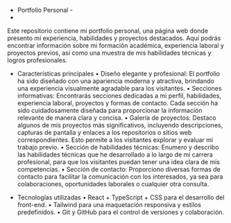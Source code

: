- Portfolio Personal -
- 
Este repositorio contiene mi portfolio personal, una página web donde presento mi experiencia, habilidades y proyectos destacados. Aquí podrás encontrar información sobre mi formación académica, experiencia laboral y proyectos previos, así como una muestra de mis habilidades técnicas y logros profesionales.

- Características principales
• Diseño elegante y profesional: El portfolio ha sido diseñado con una apariencia moderna y atractiva, brindando una experiencia visualmente agradable para los visitantes.
• Secciones informativas: Encontrarás secciones dedicadas a mi perfil, habilidades, experiencia laboral, proyectos y formas de contacto. Cada sección ha sido cuidadosamente diseñada para proporcionar la información relevante de manera clara y concisa.
• Galería de proyectos: Destaco algunos de mis proyectos más significativos, incluyendo descripciones, capturas de pantalla y enlaces a los repositorios o sitios web correspondientes. Esto permite a los visitantes explorar y evaluar mi trabajo previo.
• Sección de habilidades técnicas: Enumero y describo las habilidades técnicas que he desarrollado a lo largo de mi carrera profesional, para que los visitantes puedan tener una idea clara de mis competencias.
• Sección de contacto: Proporciono diversas formas de contacto para facilitar la comunicación con los interesados, ya sea para colaboraciones, oportunidades laborales o cualquier otra consulta.

- Tecnologías utilizadas
• React + TypeScript + CSS para el desarrollo del front-end.
• Tailwind para una maquetación responsiva y estilos predefinidos.
• Git y GitHub para el control de versiones y colaboración.
